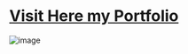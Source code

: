  # [Visit Here my Portfolio](https://viniciusgribas.github.io/portfolio/)

![image](https://user-images.githubusercontent.com/63691577/162591310-39589a9a-c27e-4a94-a7c7-42006b24e053.png)
